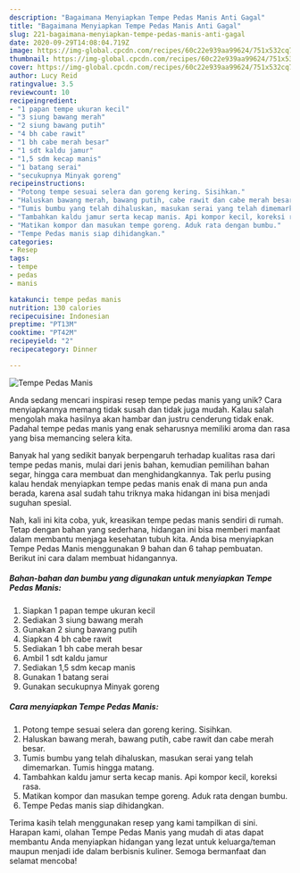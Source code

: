 ```yaml
---
description: "Bagaimana Menyiapkan Tempe Pedas Manis Anti Gagal"
title: "Bagaimana Menyiapkan Tempe Pedas Manis Anti Gagal"
slug: 221-bagaimana-menyiapkan-tempe-pedas-manis-anti-gagal
date: 2020-09-29T14:08:04.719Z
image: https://img-global.cpcdn.com/recipes/60c22e939aa99624/751x532cq70/tempe-pedas-manis-foto-resep-utama.jpg
thumbnail: https://img-global.cpcdn.com/recipes/60c22e939aa99624/751x532cq70/tempe-pedas-manis-foto-resep-utama.jpg
cover: https://img-global.cpcdn.com/recipes/60c22e939aa99624/751x532cq70/tempe-pedas-manis-foto-resep-utama.jpg
author: Lucy Reid
ratingvalue: 3.5
reviewcount: 10
recipeingredient:
- "1 papan tempe ukuran kecil"
- "3 siung bawang merah"
- "2 siung bawang putih"
- "4 bh cabe rawit"
- "1 bh cabe merah besar"
- "1 sdt kaldu jamur"
- "1,5 sdm kecap manis"
- "1 batang serai"
- "secukupnya Minyak goreng"
recipeinstructions:
- "Potong tempe sesuai selera dan goreng kering. Sisihkan."
- "Haluskan bawang merah, bawang putih, cabe rawit dan cabe merah besar."
- "Tumis bumbu yang telah dihaluskan, masukan serai yang telah dimemarkan. Tumis hingga matang."
- "Tambahkan kaldu jamur serta kecap manis. Api kompor kecil, koreksi rasa."
- "Matikan kompor dan masukan tempe goreng. Aduk rata dengan bumbu."
- "Tempe Pedas manis siap dihidangkan."
categories:
- Resep
tags:
- tempe
- pedas
- manis

katakunci: tempe pedas manis 
nutrition: 130 calories
recipecuisine: Indonesian
preptime: "PT13M"
cooktime: "PT42M"
recipeyield: "2"
recipecategory: Dinner

---
```



![Tempe Pedas Manis](https://img-global.cpcdn.com/recipes/60c22e939aa99624/751x532cq70/tempe-pedas-manis-foto-resep-utama.jpg)

Anda sedang mencari inspirasi resep tempe pedas manis yang unik? Cara menyiapkannya memang tidak susah dan tidak juga mudah. Kalau salah mengolah maka hasilnya akan hambar dan justru cenderung tidak enak. Padahal tempe pedas manis yang enak seharusnya memiliki aroma dan rasa yang bisa memancing selera kita.

Banyak hal yang sedikit banyak berpengaruh terhadap kualitas rasa dari tempe pedas manis, mulai dari jenis bahan, kemudian pemilihan bahan segar, hingga cara membuat dan menghidangkannya. Tak perlu pusing kalau hendak menyiapkan tempe pedas manis enak di mana pun anda berada, karena asal sudah tahu triknya maka hidangan ini bisa menjadi suguhan spesial.




Nah, kali ini kita coba, yuk, kreasikan tempe pedas manis sendiri di rumah. Tetap dengan bahan yang sederhana, hidangan ini bisa memberi manfaat dalam membantu menjaga kesehatan tubuh kita. Anda bisa menyiapkan Tempe Pedas Manis menggunakan 9 bahan dan 6 tahap pembuatan. Berikut ini cara dalam membuat hidangannya.

<!--inarticleads1-->

##### Bahan-bahan dan bumbu yang digunakan untuk menyiapkan Tempe Pedas Manis:

1. Siapkan 1 papan tempe ukuran kecil
1. Sediakan 3 siung bawang merah
1. Gunakan 2 siung bawang putih
1. Siapkan 4 bh cabe rawit
1. Sediakan 1 bh cabe merah besar
1. Ambil 1 sdt kaldu jamur
1. Sediakan 1,5 sdm kecap manis
1. Gunakan 1 batang serai
1. Gunakan secukupnya Minyak goreng




<!--inarticleads2-->

##### Cara menyiapkan Tempe Pedas Manis:

1. Potong tempe sesuai selera dan goreng kering. Sisihkan.
1. Haluskan bawang merah, bawang putih, cabe rawit dan cabe merah besar.
1. Tumis bumbu yang telah dihaluskan, masukan serai yang telah dimemarkan. Tumis hingga matang.
1. Tambahkan kaldu jamur serta kecap manis. Api kompor kecil, koreksi rasa.
1. Matikan kompor dan masukan tempe goreng. Aduk rata dengan bumbu.
1. Tempe Pedas manis siap dihidangkan.




Terima kasih telah menggunakan resep yang kami tampilkan di sini. Harapan kami, olahan Tempe Pedas Manis yang mudah di atas dapat membantu Anda menyiapkan hidangan yang lezat untuk keluarga/teman maupun menjadi ide dalam berbisnis kuliner. Semoga bermanfaat dan selamat mencoba!
